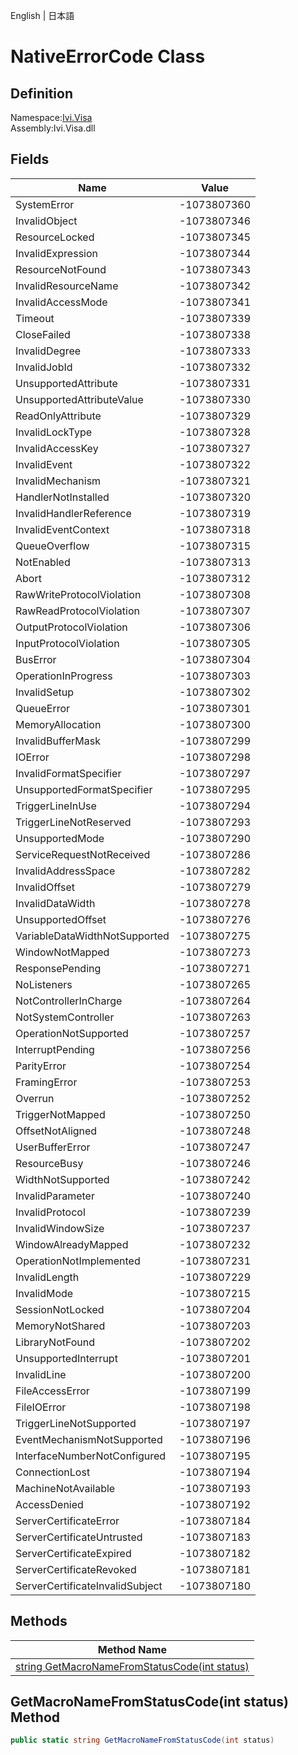 English | 日本語

# NativeErrorCode Class

## Definition
Namespace:[Ivi.Visa](../Visa.md)<BR>
Assembly:Ivi.Visa.dll<BR>

## Fields

|Name|Value|
|---|---|
|SystemError|-1073807360|
|InvalidObject|-1073807346|
|ResourceLocked|-1073807345|
|InvalidExpression|-1073807344|
|ResourceNotFound|-1073807343|
|InvalidResourceName|-1073807342|
|InvalidAccessMode|-1073807341|
|Timeout|-1073807339|
|CloseFailed|-1073807338|
|InvalidDegree|-1073807333|
|InvalidJobId|-1073807332|
|UnsupportedAttribute|-1073807331|
|UnsupportedAttributeValue|-1073807330|
|ReadOnlyAttribute|-1073807329|
|InvalidLockType|-1073807328|
|InvalidAccessKey|-1073807327|
|InvalidEvent|-1073807322|
|InvalidMechanism|-1073807321|
|HandlerNotInstalled|-1073807320|
|InvalidHandlerReference|-1073807319|
|InvalidEventContext|-1073807318|
|QueueOverflow|-1073807315|
|NotEnabled|-1073807313|
|Abort|-1073807312|
|RawWriteProtocolViolation|-1073807308|
|RawReadProtocolViolation|-1073807307|
|OutputProtocolViolation|-1073807306|
|InputProtocolViolation|-1073807305|
|BusError|-1073807304|
|OperationInProgress|-1073807303|
|InvalidSetup|-1073807302|
|QueueError|-1073807301|
|MemoryAllocation|-1073807300|
|InvalidBufferMask|-1073807299|
|IOError|-1073807298|
|InvalidFormatSpecifier|-1073807297|
|UnsupportedFormatSpecifier|-1073807295|
|TriggerLineInUse|-1073807294|
|TriggerLineNotReserved|-1073807293|
|UnsupportedMode|-1073807290|
|ServiceRequestNotReceived|-1073807286|
|InvalidAddressSpace|-1073807282|
|InvalidOffset|-1073807279|
|InvalidDataWidth|-1073807278|
|UnsupportedOffset|-1073807276|
|VariableDataWidthNotSupported|-1073807275|
|WindowNotMapped|-1073807273|
|ResponsePending|-1073807271|
|NoListeners|-1073807265|
|NotControllerInCharge|-1073807264|
|NotSystemController|-1073807263|
|OperationNotSupported|-1073807257|
|InterruptPending|-1073807256|
|ParityError|-1073807254|
|FramingError|-1073807253|
|Overrun|-1073807252|
|TriggerNotMapped|-1073807250|
|OffsetNotAligned|-1073807248|
|UserBufferError|-1073807247|
|ResourceBusy|-1073807246|
|WidthNotSupported|-1073807242|
|InvalidParameter|-1073807240|
|InvalidProtocol|-1073807239|
|InvalidWindowSize|-1073807237|
|WindowAlreadyMapped|-1073807232|
|OperationNotImplemented|-1073807231|
|InvalidLength|-1073807229|
|InvalidMode|-1073807215|
|SessionNotLocked|-1073807204|
|MemoryNotShared|-1073807203|
|LibraryNotFound|-1073807202|
|UnsupportedInterrupt|-1073807201|
|InvalidLine|-1073807200|
|FileAccessError|-1073807199|
|FileIOError|-1073807198|
|TriggerLineNotSupported|-1073807197|
|EventMechanismNotSupported|-1073807196|
|InterfaceNumberNotConfigured|-1073807195|
|ConnectionLost|-1073807194|
|MachineNotAvailable|-1073807193|
|AccessDenied|-1073807192|
|ServerCertificateError|-1073807184|
|ServerCertificateUntrusted|-1073807183|
|ServerCertificateExpired|-1073807182|
|ServerCertificateRevoked|-1073807181|
|ServerCertificateInvalidSubject|-1073807180|

## Methods

|Method Name|
|---|
|[string GetMacroNameFromStatusCode(int status)](#GetMacroNameFromStatusCodeint-status-Method)|

## GetMacroNameFromStatusCode(int status) Method
```C#
public static string GetMacroNameFromStatusCode(int status)
```
